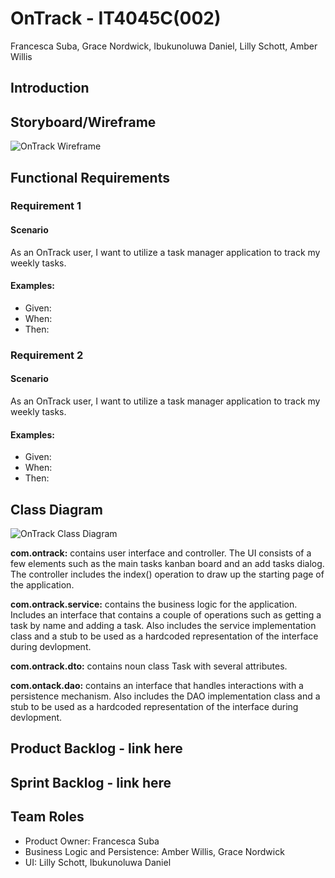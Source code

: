 # OnTrack - IT4045C(002)
Francesca Suba, Grace Nordwick, Ibukunoluwa Daniel, Lilly Schott, Amber Willis
## Introduction
## Storyboard/Wireframe
![OnTrack Wireframe](https://github.com/francescasuba/OnTrack/blob/51d2663064a31c8414e6fd7cecd241bf2d00d953/storyboard.png)
## Functional Requirements
### Requirement 1
#### Scenario
As an OnTrack user, I want to utilize a task manager application to track my weekly tasks. 
#### Examples:
- Given:
- When:
- Then:
### Requirement 2
#### Scenario
As an OnTrack user, I want to utilize a task manager application to track my weekly tasks. 
#### Examples:
- Given:
- When:
- Then:
## Class Diagram
![OnTrack Class Diagram](https://github.com/francescasuba/OnTrack/blob/78ccd194ab1f1cda02d203638572429308269c1f/OnTrack%20Class%20Diagram.png)

**com.ontrack:** contains user interface and controller. The UI consists of a few elements such as the main tasks kanban board and an add tasks dialog. The controller includes the index() operation to draw up the starting page of the application.

**com.ontrack.service:** contains the business logic for the application. Includes an interface that contains a couple of operations such as getting a task by name and adding a task. Also includes the service implementation class and a stub to be used as a hardcoded representation of the interface during devlopment.

**com.ontrack.dto:** contains noun class Task with several attributes.

**com.ontack.dao:** contains an interface that handles interactions with a persistence mechanism. Also includes the DAO implementation class and a stub to be used as a hardcoded representation of the interface during devlopment.

## Product Backlog - link here
## Sprint Backlog - link here
## Team Roles
- Product Owner: Francesca Suba
- Business Logic and Persistence: Amber Willis, Grace Nordwick
- UI: Lilly Schott, Ibukunoluwa Daniel
